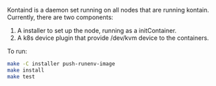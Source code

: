 Kontaind is a daemon set running on all nodes that are running kontain. Currently, there are two components:
1. A installer to set up the node, running as a initContainer.
2. A k8s device plugin that provide /dev/kvm device to the containers.

To run:
```bash
make -C installer push-runenv-image
make install
make test
```